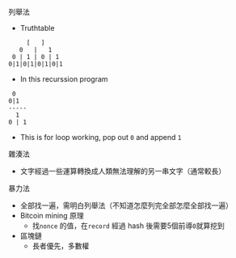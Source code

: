 列舉法
- Truthtable
```
     [   ]
   0   |   1
 0 | 1 | 0 | 1
0|1|0|1|0|1|0|1 
```
- In this recurssion program
```
 0
0|1
-----
  1  
0 | 1
```
- This is for loop working, pop out `0` and append `1`

雜湊法
- 文字經過一些運算轉換成人類無法理解的另一串文字（通常較長）

暴力法
- 全部找一遍，需明白列舉法（不知道怎麼列完全部怎麼全部找一遍）
- Bitcoin mining 原理
    - 找`nonce` 的值，在`record` 經過 hash 後需要5個前導`0`就算挖到
- 區塊鏈
    - 長者優先，多數權